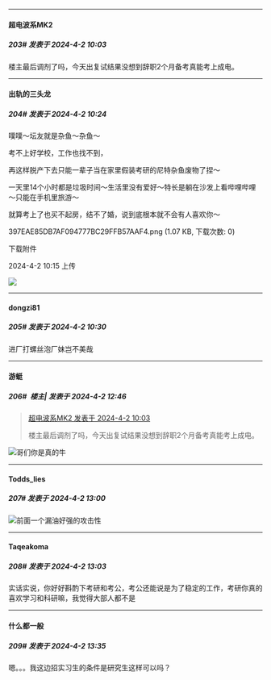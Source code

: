 ﻿
*****

####  超电波系MK2  
##### 203#       发表于 2024-4-2 10:03

楼主最后调剂了吗，今天出复试结果没想到辞职2个月备考真能考上成电。


*****

####  出轨的三头龙  
##### 204#       发表于 2024-4-2 10:24

噗噗～坛友就是杂鱼～杂鱼～

考不上好学校，工作也找不到，

再这样脱产下去只能一辈子当在家里假装考研的尼特杂鱼废物了捏～

一天里14个小时都是垃圾时间～生活里没有爱好～特长是躺在沙发上看哔哩哔哩～只能在手机里旅游～

就算考上了也买不起房，结不了婚，说到底根本就不会有人喜欢你～

397EAE85DB7AF094777BC29FFB57AAF4.png
(1.07 KB, 下载次数: 0)

下载附件

2024-4-2 10:15 上传

<img src="https://img.saraba1st.com/forum/202404/02/101524cb34b3smm1oo5o12.png" referrerpolicy="no-referrer">

*****

####  dongzi81  
##### 205#       发表于 2024-4-2 10:30

进厂打螺丝泡厂妹岂不美哉


*****

####  游蜓  
##### 206#         楼主| 发表于 2024-4-2 12:46

<blockquote><a href="httphttps://bbs.saraba1st.com/2b/forum.php?mod=redirect&amp;goto=findpost&amp;pid=64455810&amp;ptid=2162148" target="_blank">超电波系MK2 发表于 2024-4-2 10:03</a>

楼主最后调剂了吗，今天出复试结果没想到辞职2个月备考真能考上成电。</blockquote>
<img src="https://static.saraba1st.com/image/smiley/face2017/068.png" referrerpolicy="no-referrer">哥们你是真的牛


*****

####  Todds_lies  
##### 207#       发表于 2024-4-2 13:00

<img src="https://static.saraba1st.com/image/smiley/face2017/174.png" referrerpolicy="no-referrer">前面一个漏油好强的攻击性


*****

####  Taqeakoma  
##### 208#       发表于 2024-4-2 13:03

实话实说，你好好斟酌下考研和考公，考公还能说是为了稳定的工作，考研你真的喜欢学习和科研嘛，我觉得大部人都不是


*****

####  什么都一般  
##### 209#       发表于 2024-4-2 13:35

嗯。。。我这边招实习生的条件是研究生这样可以吗？


